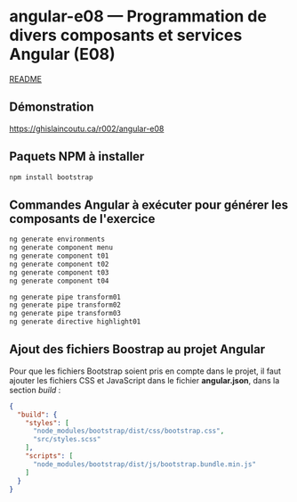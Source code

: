 # angular-e08 &mdash; Programmation de divers composants et services Angular (E08)
[README](../README.md)

## Démonstration
https://ghislaincoutu.ca/r002/angular-e08

## Paquets NPM à installer
```sh
npm install bootstrap
```

## Commandes Angular à exécuter pour générer les composants de l'exercice
```sh
ng generate environments
ng generate component menu
ng generate component t01
ng generate component t02
ng generate component t03
ng generate component t04

ng generate pipe transform01
ng generate pipe transform02
ng generate pipe transform03
ng generate directive highlight01
```

## Ajout des fichiers Boostrap au projet Angular
Pour que les fichiers Bootstrap soient pris en compte dans le projet, il faut ajouter les fichiers CSS et JavaScript dans le fichier **angular.json**, dans la section _build_ :
```json
{
  "build": {
    "styles": [
      "node_modules/bootstrap/dist/css/bootstrap.css",
      "src/styles.scss"
    ],
    "scripts": [
      "node_modules/bootstrap/dist/js/bootstrap.bundle.min.js"
    ]
  }
}
```